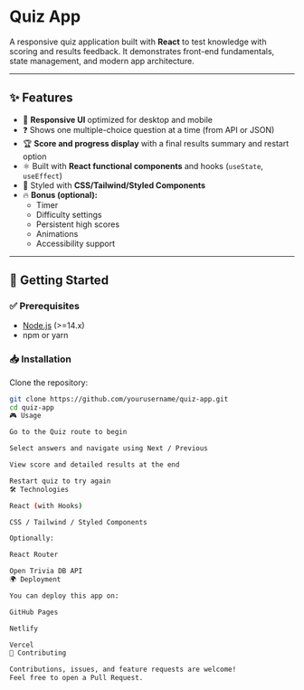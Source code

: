# Quiz App

A responsive quiz application built with **React** to test knowledge with scoring and results feedback. It demonstrates front-end fundamentals, state management, and modern app architecture.

---

## ✨ Features
- 📱 **Responsive UI** optimized for desktop and mobile  
- ❓ Shows one multiple-choice question at a time (from API or JSON)  
- 🏆 **Score and progress display** with a final results summary and restart option  
- ⚛️ Built with **React functional components** and hooks (`useState`, `useEffect`)  
- 🎨 Styled with **CSS/Tailwind/Styled Components**  
- 🔥 **Bonus (optional):**
  - Timer  
  - Difficulty settings  
  - Persistent high scores  
  - Animations  
  - Accessibility support  

---

## 🚀 Getting Started

### ✅ Prerequisites
- [Node.js](https://nodejs.org/) (>=14.x)  
- npm or yarn  

### 📥 Installation
Clone the repository:
```bash
git clone https://github.com/yourusername/quiz-app.git
cd quiz-app
🎮 Usage

Go to the Quiz route to begin

Select answers and navigate using Next / Previous

View score and detailed results at the end

Restart quiz to try again
🛠️ Technologies

React (with Hooks)

CSS / Tailwind / Styled Components

Optionally:

React Router

Open Trivia DB API
🌍 Deployment

You can deploy this app on:

GitHub Pages

Netlify

Vercel
🤝 Contributing

Contributions, issues, and feature requests are welcome!
Feel free to open a Pull Request.
